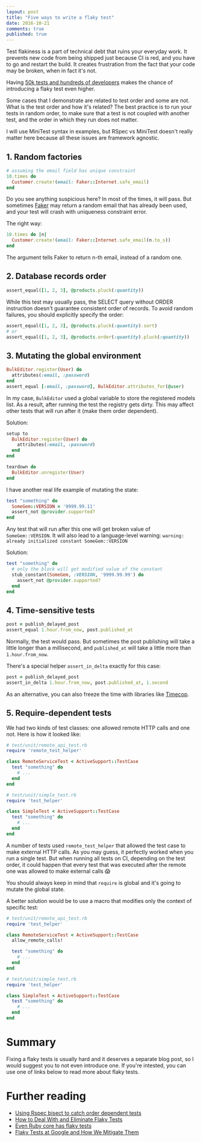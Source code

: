 ```yaml
---
layout: post
title: "Five ways to write a flaky test"
date: 2016-10-21
comments: true
published: true
---
```


Test flakiness is a part of technical debt that ruins your everyday work.
It prevents new code from being shipped just because CI is red, and you have to go and restart the build.
It creates frustration from the fact that your code may be broken, when in fact it's not.

Having [50k tests and hundreds of developers](https://jobs.lever.co/shopify?lever-via=eV7L5-Yack)
makes the chance of introducing a flaky test even higher.

Some cases that I demonstrate are related to test order and some are not.
What is the test order and how it's related? The best practice is to run your tests in random order,
to make sure that a test is not coupled with another test, and the order in which they run does not matter.

I will use MiniTest syntax in examples, but RSpec vs MiniTest doesn't really matter here because all these issues
are framework agnostic.

## 1. Random factories

```ruby
# assuming the email field has unique constraint
10.times do
  Customer.create!(email: Faker::Internet.safe_email)
end
```

Do you see anything suspicious here?
In most of the times, it will pass. But sometimes [Faker](https://github.com/stympy/faker) may return a random email
that has already been used, and your test will crash with uniqueness constraint error.

The right way:

```ruby
10.times do |n|
  Customer.create!(email: Faker::Internet.safe_email(n.to_s))
end
```

The argument tells Faker to return n-th email, instead of a random one.

## 2. Database records order

```ruby
assert_equal([1, 2, 3], @products.pluck(:quantity))
```

While this test may usually pass, the SELECT query without ORDER instruction doesn't guarantee consistent order of records.
To avoid random failures, you should explicitly specify the order:

```ruby
assert_equal([1, 2, 3], @products.pluck(:quantity).sort)
# or
assert_equal([1, 2, 3], @products.order(:quantity).pluck(:quantity))
```

## 3. Mutating the global environment

```ruby
BulkEditor.register(User) do
  attributes(:email, :password)
end
assert_equal [:email, :password], BulkEditor.attributes_for(@user)
```

In my case, `BulkEditor` used a global variable to store the registered models list.
As a result, after running the test the registry gets dirty.
This may affect other tests that will run after it (make them order dependent).

Solution:

```ruby
setup to
  BulkEditor.register(User) do
    attributes(:email, :password)
  end
end

teardown do
  BulkEditor.unregister(User)
end
```

I have another real life example of mutating the state:

```ruby
test "something" do
  SomeGem::VERSION = '9999.99.11'
  assert_not @provider.supported?
end
```

Any test that will run after this one will get broken value of `SomeGem::VERSION`.
It will also lead to a language-level warning: `warning: already initialized constant SomeGem::VERSION`

Solution:

```ruby
test "something" do
  # only the block will get modified value of the constant
  stub_constant(SomeGem, :VERSION, '9999.99.99') do
    assert_not @provider.supported?
  end
end
```

## 4. Time-sensitive tests

```ruby
post = publish_delayed_post
assert_equal 1.hour.from_now, post.published_at
```

Normally, the test would pass. But sometimes the post publishing will take a little longer than a millisecond,
and `published_at` will take a little more than `1.hour.from_now`.

There's a special helper `assert_in_delta` exactly for this case:


```ruby
post = publish_delayed_post
assert_in_delta 1.hour.from_now, post.published_at, 1.second
```

As an alternative, you can also freeze the time with libraries like [Timecop](https://github.com/travisjeffery/timecop).

## 5. Require-dependent tests

We had two kinds of test classes: one allowed remote HTTP calls and one not. Here is how it looked like:

```ruby
# test/unit/remote_api_test.rb
require 'remote_test_helper'

class RemoteServiceTest < ActiveSupport::TestCase
  test "something" do
    # ...
  end
end

# test/unit/simple_test.rb
require 'test_helper'

class SimpleTest < ActiveSupport::TestCase
  test "something" do
    # ...
  end
end
```

A number of tests used `remote_test_helper` that allowed the test case to make external HTTP calls.
As you may guess, it perfectly worked when you run a single test. But when running all tests on CI, depending on the test order,
it could happen that every test that was executed after the remote one was allowed to make external calls 😱

You should always keep in mind that `require` is global and it's going to mutate the global state.

A better solution would be to use a macro that modifies only the context of specific test:

```ruby
# test/unit/remote_api_test.rb
require 'test_helper'

class RemoteServiceTest < ActiveSupport::TestCase
  allow_remote_calls!

  test "something" do
    # ...
  end
end

# test/unit/simple_test.rb
require 'test_helper'

class SimpleTest < ActiveSupport::TestCase
  test "something" do
    # ...
  end
end
```

# Summary

Fixing a flaky tests is usually hard and it deserves a separate blog post, so I would suggest
you to not even introduce one. If you're intested, you can use one of links below to read more about flaky tests.

# Further reading

* [Using Rspec bisect to catch order dependent tests](https://thoughtbot.com/upcase/videos/rspec-bisect)
* [How to Deal With and Eliminate Flaky Tests](https://semaphoreci.com/community/tutorials/how-to-deal-with-and-eliminate-flaky-tests)
* [Even Ruby core has flaky tests](https://bugs.ruby-lang.org/issues/12776)
* [Flaky Tests at Google and How We Mitigate Them](https://testing.googleblog.com/2016/05/flaky-tests-at-google-and-how-we.html)

